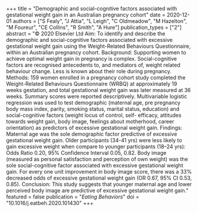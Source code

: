 +++
title = "Demographic and social-cognitive factors associated with gestational weight gain in an Australian pregnancy cohort"
date = 2020-12-01
authors = ["S Fealy", "J Attia", "L Leigh", "C Oldmeadow", "M Hazelton", "M Foureur", "CE Collins", "R Smith", "A Hure"]
publication_types = ["2"]
abstract = "© 2020 Elsevier Ltd Aim: To identify and describe the demographic and social-cognitive factors associated with excessive gestational weight gain using the Weight-Related Behaviours Questionnaire, within an Australian pregnancy cohort. Background: Supporting women to achieve optimal weight gain in pregnancy is complex. Social-cognitive factors are recognised antecedents to, and mediators of, weight related behaviour change. Less is known about their role during pregnancy. Methods: 159 women enrolled in a pregnancy cohort study completed the Weight-Related Behaviours Questionnaire (WRBQ) at approximately 19 weeks gestation, and total gestational weight gain was later measured at 36 weeks. Summary scores were reported descriptively. Multivariable logistic regression was used to test demographic (maternal age, pre pregnancy body mass index, parity, smoking status, marital status, education) and social-cognitive factors (weight locus of control, self- efficacy, attitudes towards weight gain, body image, feelings about motherhood, career orientation) as predictors of excessive gestational weight gain. Findings: Maternal age was the sole demographic factor predictive of excessive gestational weight gain. Older participants (34-41 yrs) were less likely to gain excessive weight when compare to younger participants (18–24 yrs): Odds Ratio 0.20, 95% Confidence Interval 0.05, 0.82. Body image (measured as personal satisfaction and perception of own weight) was the sole social-cognitive factor associated with excessive gestational weight gain. For every one unit improvement in body image score, there was a 33% decreased odds of excessive gestational weight gain (OR 0.67, 95% CI 0.53, 0.85). Conclusion: This study suggests that younger maternal age and lower perceived body image are predictive of excessive gestational weight gain."
featured = false
publication = "*Eating Behaviors*"
doi = "10.1016/j.eatbeh.2020.101430"
+++

